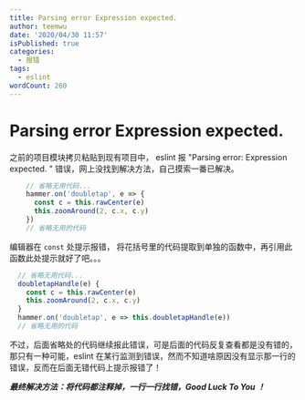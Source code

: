 ```yaml
---
title: Parsing error Expression expected.
author: teemwu
date: '2020/04/30 11:57'
isPublished: true
categories:
  - 报错
tags:
  - eslint
wordCount: 260
---
```


# Parsing error Expression expected.

之前的项目模块拷贝粘贴到现有项目中， eslint 报 "Parsing error: Expression expected. " 错误，网上没找到解决方法，自己摸索一番已解决。
```javascript
    // 省略无用代码...
    hammer.on('doubletap', e => {
      const c = this.rawCenter(e)
      this.zoomAround(2, c.x, c.y)
    })
    // 省略无用的代码
```
编辑器在 `const` 处提示报错， 将花括号里的代码提取到单独的函数中，再引用此函数此处提示就好了吧。。。
```javascript
  // 省略无用代码...
  doubletapHandle(e) {
    const c = this.rawCenter(e)
    this.zoomAround(2, c.x, c.y)
  }
  hammer.on('doubletap', e => this.doubletapHandle(e))
  // 省略无用的代码
```
不过，后面省略处的代码继续报此错误，可是后面的代码反复查看都是没有错的，那只有一种可能，eslint 在某行监测到错误，然而不知道啥原因没有显示那一行的错误，反而在后面无错代码上提示报错了！

***最终解决方法：将代码都注释掉，一行一行找错，Good Luck To You ！***
